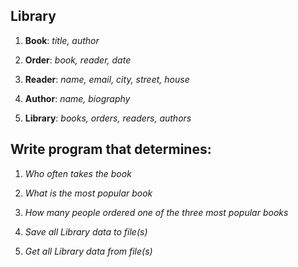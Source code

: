 ## Library
1. **Book**: *title, author*

2. **Order**: *book, reader, date*

3. **Reader**: *name, email, city, street, house*

4. **Author**: *name, biography*

5. **Library**: *books, orders, readers, authors*

## Write program that determines:

1. *Who often takes the book*

2. *What is the most popular book*

3. *How many people ordered one of the three most popular books*

4. *Save all Library data to file(s)*

5. *Get all Library data from file(s)*

